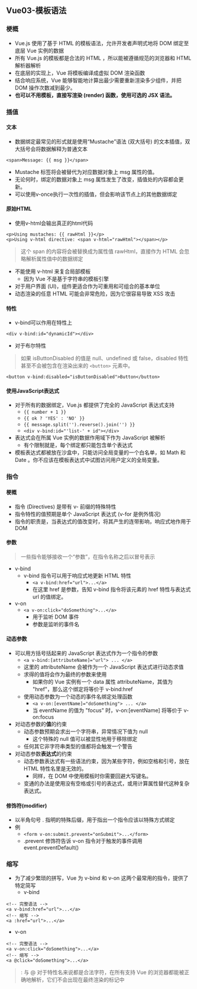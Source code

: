 ## Vue03-模板语法
### 梗概
* Vue.js 使用了基于 HTML 的模板语法，允许开发者声明式地将 DOM 绑定至底层 Vue 实例的数据
* 所有 Vue.js 的模板都是合法的 HTML ，所以能被遵循规范的浏览器和 HTML 解析器解析
* 在底层的实现上，Vue 将模板编译成虚拟 DOM 渲染函数
* 结合响应系统，Vue 能够智能地计算出最少需要重新渲染多少组件，并把 DOM 操作次数减到最少。
* **也可以不用模板，直接写渲染 (render) 函数，使用可选的 JSX 语法。**

### 插值
#### 文本
* 数据绑定最常见的形式就是使用“Mustache”语法 (双大括号) 的文本插值，双大括号会将数据解释为普通文本
```
<span>Message: {{ msg }}</span>
```
* Mustache 标签将会被替代为对应数据对象上 msg 属性的值。
* 无论何时，绑定的数据对象上 msg 属性发生了改变，插值处的内容都会更新。
* 可以使用v-once执行一次性的插值，但会影响该节点上的其他数据绑定

#### 原始HTML
* 使用v-html会输出真正的html代码
```
<p>Using mustaches: {{ rawHtml }}</p>
<p>Using v-html directive: <span v-html="rawHtml"></span></p>
```
> 这个 span 的内容将会被替换成为属性值 rawHtml，直接作为 HTML 会忽略解析属性值中的数据绑定

* 不能使用 v-html 来复合局部模板
  * 因为 Vue 不是基于字符串的模板引擎
* 对于用户界面 (UI)，组件更适合作为可重用和可组合的基本单位
* 动态渲染的任意 HTML 可能会非常危险，因为它很容易导致 XSS 攻击

#### 特性
* v-bind可以作用在特性上
```
<div v-bind:id="dynamicId"></div>
```
* 对于布尔特性
>如果 isButtonDisabled 的值是 null、undefined 或 false，disabled 特性甚至不会被包含在渲染出来的 `<button>` 元素中。
```
<button v-bind:disabled="isButtonDisabled">Button</button>
```

#### 使用JavaScript表达式
* 对于所有的数据绑定，Vue.js 都提供了完全的 JavaScript 表达式支持
  * `{{ number + 1 }}`
  * `{{ ok ? 'YES' : 'NO' }}`
  * `{{ message.split('').reverse().join('') }}`
  * `<div v-bind:id="'list-' + id"></div>`
* 表达式会在所属 Vue 实例的数据作用域下作为 JavaScript 被解析
  * 有个限制就是，每个绑定都只能包含单个表达式
* 模板表达式都被放在沙盒中，只能访问全局变量的一个白名单，如 Math 和 Date 。你不应该在模板表达式中试图访问用户定义的全局变量。

### 指令
#### 梗概
* 指令 (Directives) 是带有 v- 前缀的特殊特性
* 指令特性的值预期是单个 JavaScript 表达式 (v-for 是例外情况)
* 指令的职责是，当表达式的值改变时，将其产生的连带影响，响应式地作用于 DOM

#### 参数
> 一些指令能够接收一个“参数”，在指令名称之后以冒号表示
* v-bind
  * v-bind 指令可以用于响应式地更新 HTML 特性
    * `<a v-bind:href="url">...</a>`
    * 在这里 href 是参数，告知 v-bind 指令将该元素的 href 特性与表达式 url 的值绑定。
* v-on
  * `<a v-on:click="doSomething">...</a>`
    * 用于监听 DOM 事件
    * 参数是监听的事件名

#### 动态参数
* 可以用方括号括起来的 JavaScript 表达式作为一个指令的参数
  * `<a v-bind:[attributeName]="url"> ... </a>`
  * 这里的 attributeName 会被作为一个 JavaScript 表达式进行动态求值
  * 求得的值将会作为最终的参数来使用
    * 如果你的 Vue 实例有一个 data 属性 attributeName，其值为 "href"，那么这个绑定将等价于 v-bind:href
  * 使用动态参数为一个动态的事件名绑定处理函数
    * `<a v-on:[eventName]="doSomething"> ... </a>`
    * 当 eventName 的值为 "focus" 时，v-on:[eventName] 将等价于 v-on:focus
* 对动态参数的**值**的约束
  * 动态参数预期会求出一个字符串，异常情况下值为 null
    * 这个特殊的 null 值可以被显性地用于移除绑定
  * 任何其它非字符串类型的值都将会触发一个警告
* 对动态参数**表达式**的约束
  * 动态参数表达式有一些语法约束，因为某些字符，例如空格和引号，放在 HTML 特性名里是无效的。
    * 同样，在 DOM 中使用模板时你需要回避大写键名。
  * 变通的办法是使用没有空格或引号的表达式，或用计算属性替代这种复杂表达式。

#### 修饰符(modifier)
* 以半角句号 . 指明的特殊后缀，用于指出一个指令应该以特殊方式绑定
* 例
  * `<form v-on:submit.prevent="onSubmit">...</form>`
  * .prevent 修饰符告诉 v-on 指令对于触发的事件调用 event.preventDefault()

### 缩写
* 为了减少繁琐的拼写，Vue 为 v-bind 和 v-on 这两个最常用的指令，提供了特定简写
  * v-bind
```
<!-- 完整语法 -->
<a v-bind:href="url">...</a>
<!-- 缩写 -->
<a :href="url">...</a>

```
* v-on
```
<!-- 完整语法 -->
<a v-on:click="doSomething">...</a>
<!-- 缩写 -->
<a @click="doSomething">...</a>

```
> : 与 @ 对于特性名来说都是合法字符，在所有支持 Vue 的浏览器都能被正确地解析，它们不会出现在最终渲染的标记中

